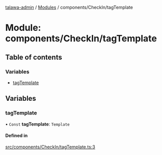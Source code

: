 [talawa-admin](../README.md) / [Modules](../modules.md) / components/CheckIn/tagTemplate

# Module: components/CheckIn/tagTemplate

## Table of contents

### Variables

- [tagTemplate](components_CheckIn_tagTemplate.md#tagtemplate)

## Variables

### tagTemplate

• `Const` **tagTemplate**: `Template`

#### Defined in

[src/components/CheckIn/tagTemplate.ts:3](https://github.com/vasujain275/talawa-admin/blob/b5dc326/src/components/CheckIn/tagTemplate.ts#L3)
